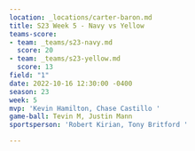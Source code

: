 ```yaml
---
location: _locations/carter-baron.md
title: S23 Week 5 - Navy vs Yellow
teams-score:
- team: _teams/s23-navy.md
  score: 20
- team: _teams/s23-yellow.md
  score: 13
field: "1"
date: 2022-10-16 12:30:00 -0400
season: 23
week: 5
mvp: 'Kevin Hamilton, Chase Castillo '
game-ball: Tevin M, Justin Mann
sportsperson: 'Robert Kirian, Tony Britford '

---
```

